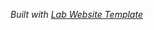 
<!--# penterlab's Website

 Visit **[www.penterlab.org](http://www.penterlab.org)** 🚀 -->

_Built with [Lab Website Template](https://greene-lab.gitbook.io/lab-website-template-docs)_

